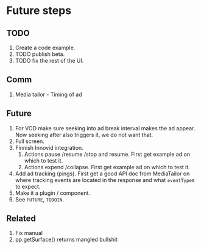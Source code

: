 # Future steps

## TODO
1. Create a code example.
2. TODO publish beta.
3. TODO fix the rest of the UI.

## Comm
1. Media tailor - Timing of ad

## Future
1. For VOD make sure seeking into ad break interval makes the ad appear. Now seeking after also triggers it, we do not want that.
2. Full screen.
3. Finnish Innovid integration.
   1. Actions pause /resume /stop and resume. First get example ad on which to test it.
   2. Actions expend /collapse. First get example ad on which to test it.
4. Add ad tracking (pings). First get a good API doc from MediaTailor on where tracking events are located in the response and what `eventType`s to expect.
5. Make it a plugin / component.
6. See `FUTURE`, `TODOIN`.

## Related
1. Fix manual
2. pp.getSurface() returns mangled bullshit
